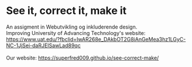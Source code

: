 # See it, correct it, make it
 An assigment in Webutvikling og inkluderende design. <br>
 Improving University of Advancing Technology's website: <br>
 https://www.uat.edu/?fbclid=IwAR268e_DAkbOT2G8iAnGeMea3hz1LGyC-NC-1JjSei-daRJEISawLad89qc <br> <br>
 Our website: https://superfred009.github.io/see-correct-make/
